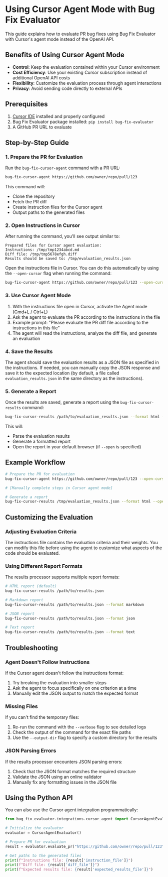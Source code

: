 # Using Cursor Agent Mode with Bug Fix Evaluator

This guide explains how to evaluate PR bug fixes using Bug Fix Evaluator with Cursor's agent mode instead of the OpenAI API.

## Benefits of Using Cursor Agent Mode

- **Control**: Keep the evaluation contained within your Cursor environment
- **Cost Efficiency**: Use your existing Cursor subscription instead of additional OpenAI API costs
- **Flexibility**: Customize the evaluation process through agent interactions
- **Privacy**: Avoid sending code directly to external APIs

## Prerequisites

1. [Cursor IDE](https://cursor.sh/) installed and properly configured
2. Bug Fix Evaluator package installed: `pip install bug-fix-evaluator`
3. A GitHub PR URL to evaluate

## Step-by-Step Guide

### 1. Prepare the PR for Evaluation

Run the `bug-fix-cursor-agent` command with a PR URL:

```bash
bug-fix-cursor-agent https://github.com/owner/repo/pull/123
```

This command will:
- Clone the repository
- Fetch the PR diff
- Create instruction files for the Cursor agent
- Output paths to the generated files

### 2. Open Instructions in Cursor

After running the command, you'll see output similar to:

```
Prepared files for Cursor agent evaluation:
Instructions: /tmp/tmp1234abcd.md
Diff file: /tmp/tmp5678efgh.diff
Results should be saved to: /tmp/evaluation_results.json
```

Open the instructions file in Cursor. You can do this automatically by using the `--open-cursor` flag when running the command:

```bash
bug-fix-cursor-agent https://github.com/owner/repo/pull/123 --open-cursor
```

### 3. Use Cursor Agent Mode

1. With the instructions file open in Cursor, activate the Agent mode (Cmd+L / Ctrl+L)
2. Ask the agent to evaluate the PR according to the instructions in the file
3. Example prompt: "Please evaluate the PR diff file according to the instructions in this file"
4. The agent will read the instructions, analyze the diff file, and generate an evaluation

### 4. Save the Results

The agent should save the evaluation results as a JSON file as specified in the instructions. If needed, you can manually copy the JSON response and save it to the expected location (by default, a file called `evaluation_results.json` in the same directory as the instructions).

### 5. Generate a Report

Once the results are saved, generate a report using the `bug-fix-cursor-results` command:

```bash
bug-fix-cursor-results /path/to/evaluation_results.json --format html --open
```

This will:
- Parse the evaluation results
- Generate a formatted report
- Open the report in your default browser (if `--open` is specified)

## Example Workflow

```bash
# Prepare the PR for evaluation
bug-fix-cursor-agent https://github.com/owner/repo/pull/123 --open-cursor

# [Manually complete steps in Cursor agent mode]

# Generate a report
bug-fix-cursor-results /tmp/evaluation_results.json --format html --open
```

## Customizing the Evaluation

### Adjusting Evaluation Criteria

The instructions file contains the evaluation criteria and their weights. You can modify this file before using the agent to customize what aspects of the code should be evaluated.

### Using Different Report Formats

The results processor supports multiple report formats:

```bash
# HTML report (default)
bug-fix-cursor-results /path/to/results.json

# Markdown report
bug-fix-cursor-results /path/to/results.json --format markdown

# JSON report
bug-fix-cursor-results /path/to/results.json --format json

# Text report
bug-fix-cursor-results /path/to/results.json --format text
```

## Troubleshooting

### Agent Doesn't Follow Instructions

If the Cursor agent doesn't follow the instructions format:
1. Try breaking the evaluation into smaller steps
2. Ask the agent to focus specifically on one criterion at a time
3. Manually edit the JSON output to match the expected format

### Missing Files

If you can't find the temporary files:
1. Re-run the command with the `--verbose` flag to see detailed logs
2. Check the output of the command for the exact file paths
3. Use the `--output-dir` flag to specify a custom directory for the results

### JSON Parsing Errors

If the results processor encounters JSON parsing errors:
1. Check that the JSON format matches the required structure
2. Validate the JSON using an online validator
3. Manually fix any formatting issues in the JSON file

## Using the Python API

You can also use the Cursor agent integration programmatically:

```python
from bug_fix_evaluator.integrations.cursor_agent import CursorAgentEvaluator

# Initialize the evaluator
evaluator = CursorAgentEvaluator()

# Prepare PR for evaluation
result = evaluator.evaluate_pr("https://github.com/owner/repo/pull/123")

# Get paths to the generated files
print(f"Instructions file: {result['instruction_file']}")
print(f"Diff file: {result['diff_file']}")
print(f"Expected results file: {result['expected_results_file']}")
``` 